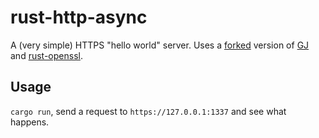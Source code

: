 # rust-http-async
A (very simple) HTTPS "hello world" server. Uses a [forked](https://github.com/youngspe/gj) version of [GJ](https://github.com/dwrensha/gj) and [rust-openssl](https://github.com/sfackler/rust-openssl).

## Usage
`cargo run`, send a request to `https://127.0.0.1:1337` and see what happens.
